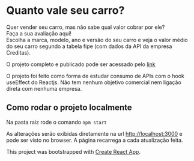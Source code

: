 # Quanto vale seu carro?

Quer vender seu carro, mas não sabe qual valor cobrar por ele? </br>
Faça a sua avaliação aqui! </br>
Escolha a marca, modelo, ano e versão do seu carro e veja o valor médio do seu carro segundo a tabela fipe (com dados da API da empresa Creditas).

O projeto completo e publicado pode ser acessado pelo  [link](https://quanto-vale-carro.vercel.app/)

O projeto foi feito como forma de estudar consumo de APIs com o hook useEffect do Reactjs. Não tem nenhum objetivo comercial nem ligação direta com nenhuma empresa.
## Como rodar o projeto localmente

Na pasta raiz rode o comando `npm start`

As alterações serão exibidas diretamente na url [http://localhost:3000](http://localhost:3000) e pode ser visto no browser. A página recarrega a cada atualização feita.

This project was bootstrapped with [Create React App](https://github.com/facebook/create-react-app).
